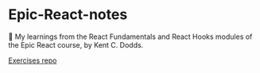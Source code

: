 # Epic-React-notes
🚀 My learnings from the React Fundamentals and React Hooks modules of the Epic React course, by Kent C. Dodds. 

<a href='https://github.com/majac91/react-fundamentals'>Exercises repo</a>
